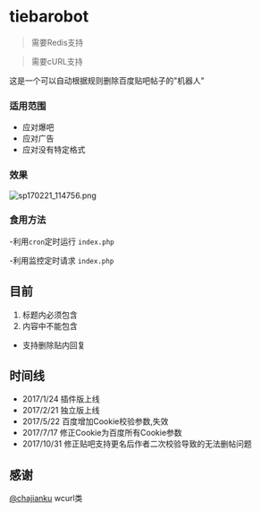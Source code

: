 # tiebarobot

>需要Redis支持

>需要cURL支持

这是一个可以自动根据规则删除百度贴吧帖子的"机器人"

### 适用范围
- 应对爆吧
- 应对广告
- 应对没有特定格式

### 效果
![sp170221_114756.png](https://ooo.0o0.ooo/2017/02/21/58abb8874ed2c.png)

### 食用方法

-利用`cron`定时运行 `index.php`

-利用监控定时请求 `index.php`
## 目前
1. 标题内必须包含
2. 内容中不能包含
- 支持删除贴内回复


## 时间线
- 2017/1/24 插件版上线
- 2017/2/21 独立版上线
- 2017/5/22 百度增加Cookie校验参数,失效
- 2017/7/17 修正Cookie为百度所有Cookie参数
- 2017/10/31 修正贴吧支持更名后作者二次校验导致的无法删帖问题

## 感谢
[@chajianku](//kenvix.com) wcurl类
